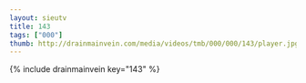 ```yaml
--- 
layout: sieutv
title: 143
tags: ["000"]
thumb: http://drainmainvein.com/media/videos/tmb/000/000/143/player.jpg
---
```

{% include drainmainvein key="143" %} 
